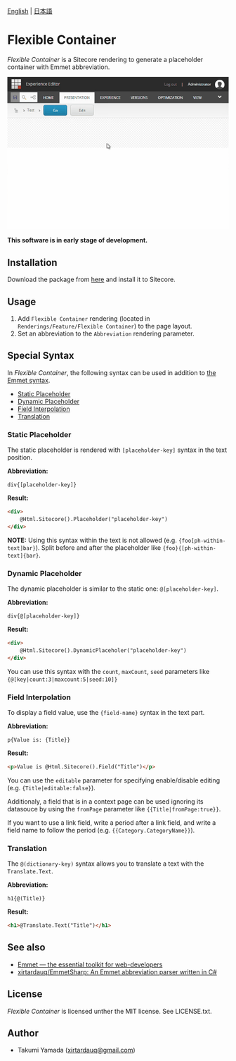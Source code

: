 ﻿[English](./README.md) | [日本語](./README.ja.md)

# Flexible Container
*Flexible Container* is a Sitecore rendering to generate a placeholder container with Emmet abbreviation.

![](./img/demo.gif)

**This software is in early stage of development.**

## Installation
Download the package from [here](https://github.com/xirtardauq/flexible-container/releases) and install it to Sitecore.

## Usage
1. Add `Flexible Container` rendering (located in `Renderings/Feature/Flexible Container`) to the page layout.
1. Set an abbreviation to the `Abbreviation` rendering parameter.

## Special Syntax
In *Flexible Container*, the following syntax can be used in addition to [the Emmet syntax](https://github.com/xirtardauq/EmmetSharp).

- [Static Placeholder](#user-content-static-placeholder)
- [Dynamic Placeholder](#user-content-dynamic-placeholder)
- [Field Interpolation](#user-content-field-interpolation)
- [Translation](#user-content-translation)

### Static Placeholder
The static placeholder is rendered with `[placeholder-key]` syntax in the text position.

**Abbreviation:**
```
div{[placeholder-key]}
```

**Result:**
```html
<div>
    @Html.Sitecore().Placeholder("placeholder-key")
</div>
```

**NOTE:**
Using this syntax within the text is not allowed (e.g. `{foo[ph-within-text]bar}`). Split before and after the placeholder like `{foo}{[ph-within-text]{bar}`.

### Dynamic Placeholder
The dynamic placeholder is similar to the static one: `@[placeholder-key]`.

**Abbreviation:**
```
div{@[placeholder-key]}
```

**Result:**
```html
<div>
    @Html.Sitecore().DynamicPlaceholer("placeholder-key")
</div>
```

You can use this syntax with the `count`, `maxCount`, `seed` parameters like `{@[key|count:3|maxcount:5|seed:10]}`

### Field Interpolation
To display a field value, use the `{field-name}` syntax in the text part.

**Abbreviation:**
```
p{Value is: {Title}}
```

**Result:**
```html
<p>Value is @Html.Sitecore().Field("Title")</p>
```

You can use the `editable` parameter for specifying enable/disable editing (e.g. `{Title|editable:false}`).

Additionaly, a field that is in a context page can be used ignoring its datasouce by using the `fromPage` parameter like `{{Title|fromPage:true}}`.

If you want to use a link field, write a period after a link field, and write a field name to follow the period (e.g. `{{Category.CategoryName}}`).


### Translation
The `@(dictionary-key)` syntax allows you to translate a text with the `Translate.Text`.

**Abbreviation:**
```
h1{@(Title)}
```

**Result:**
```html
<h1>@Translate.Text("Title")</h1>
```

## See also
- [Emmet &#8212; the essential toolkit for web-developers](https://emmet.io/)
- [xirtardauq/EmmetSharp: An Emmet abbreviation parser written in C#](https://github.com/xirtardauq/EmmetSharp)

## License
*Flexible Container* is licensed unther the MIT license. See LICENSE.txt.

## Author
- Takumi Yamada (xirtardauq@gmail.com)

